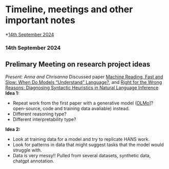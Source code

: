 # Timeline, meetings and other important notes

*[14th September 2024](#14th-september-2014)

### 14th September 2024

## Prelimary Meeting on research project ideas
*Present: Anna and Chrisanna*
Discussed paper [Machine Reading, Fast and Slow: When Do Models “Understand” Language?](https://aclanthology.org/2022.coling-1.8/), and [Right for the Wrong Reasons: Diagnosing Syntactic Heuristics in Natural Language Inference](https://aclanthology.org/P19-1334/)
__Idea 1:__ 
- Repeat work from the first paper with a generative model ([OLMo](https://allenai.org/olmo)]? open-source, code and training data avaliable) instead.
- Different reasoning type?
- Different interpretability type?

__Idea 2:__
- Look at training data for a model and try to replicate HANS work.
- Look for patterns in data that might suggest tasks that the model would struggle with.
- Data is very messy!! Pulled from several datasets, synthetic data, chatgpt annotation.

